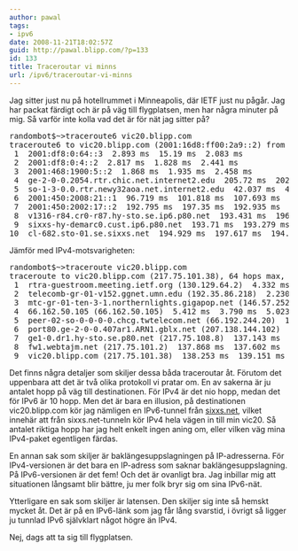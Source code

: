 ```yaml
---
author: pawal
tags:
- ipv6
date: 2008-11-21T18:02:57Z
guid: http://pawal.blipp.com/?p=133
id: 133
title: Traceroutar vi minns
url: /ipv6/traceroutar-vi-minns
---
```


Jag sitter just nu på hotellrummet i Minneapolis, där IETF just nu
pågår. Jag har packat färdigt och är på väg till flygplatsen, men har
några minuter på mig. Så varför inte kolla vad det är för nät jag
sitter på?

<pre>randombot$~&gt;traceroute6 vic20.blipp.com
traceroute6 to vic20.blipp.com (2001:16d8:ff00:2a9::2) from 2001:df8::64:21f:5bff:fec4:a415, 30 hops max, 12 byte packets
 1  2001:df8:0:64::3  2.893 ms  15.19 ms  2.083 ms
 2  2001:df8:0:4::2  2.817 ms  1.828 ms  2.441 ms
 3  2001:468:1900:5::2  1.868 ms  1.935 ms  2.458 ms
 4  ge-2-0-0.2054.rtr.chic.net.internet2.edu  205.72 ms  202.649 ms  202.527 ms
 5  so-1-3-0.0.rtr.newy32aoa.net.internet2.edu  42.037 ms  42.07 ms  42.86 ms
 6  2001:450:2008:21::1  96.719 ms  101.818 ms  107.693 ms
 7  2001:450:2002:17::2  192.795 ms  197.35 ms  192.935 ms
 8  v1316-r84.cr0-r87.hy-sto.se.ip6.p80.net  193.431 ms  196.41 ms  192.908 ms
 9  sixxs-hy-demarc0.cust.ip6.p80.net  193.71 ms  193.279 ms  193.783 ms
10  cl-682.sto-01.se.sixxs.net  194.929 ms  197.617 ms  194.349 ms</pre>

Jämför med IPv4-motsvarigheten:

<pre>randombot$~&gt;traceroute vic20.blipp.com
traceroute to vic20.blipp.com (217.75.101.38), 64 hops max, 40 byte packets
 1  rtra-guestroom.meeting.ietf.org (130.129.64.2)  4.332 ms  3.237 ms  1.644 ms
 2  telecomb-gr-01-v152.ggnet.umn.edu (192.35.86.218)  2.230 ms  1.681 ms  1.446 ms
 3  mtc-gr-01-ten-3-1.northernlights.gigapop.net (146.57.252.134)  1.479 ms  2.085 ms  3.525 ms
 4  66.162.50.105 (66.162.50.105)  5.412 ms  3.790 ms  5.023 ms
 5  peer-02-so-0-0-0-0.chcg.twtelecom.net (66.192.244.20)  14.303 ms  13.342 ms  14.251 ms
 6  port80.ge-2-0-0.407ar1.ARN1.gblx.net (207.138.144.102)  137.025 ms  137.357 ms  136.748 ms
 7  ge1-0.dr1.hy-sto.se.p80.net (217.75.108.8)  137.143 ms  137.557 ms  137.212 ms
 8  fw1.webtajm.net (217.75.101.2)  137.868 ms  137.602 ms  138.350 ms
 9  vic20.blipp.com (217.75.101.38)  138.253 ms  139.151 ms  138.188 ms</pre>

Det finns några detaljer som skiljer dessa båda traceroutar
åt. Förutom det uppenbara att det är två olika protokoll vi pratar
om. En av sakerna är ju antalet hopp på väg till destinationen. För
IPv4 är det nio hopp, medan det för IPv6 är 10 hopp. Men det är bara
en illusion, på destinationen vic20.blipp.com kör jag nämligen en
IPv6-tunnel från <a href="https://www.sixxs.net/">sixxs.net</a>,
vilket innehär att från sixxs.net-tunneln kör IPv4 hela vägen in till
min vic20. Så antalet riktiga hopp har jag helt enkelt ingen aning om,
eller vilken väg mina IPv4-paket egentligen färdas.

En annan sak som skiljer är baklängesuppslagningen på
IP-adresserna. För IPv4-versionen är det bara en IP-adress som saknar
baklängesuppslagning. På IPv6-versionen är det fem! Och det är
ovanligt bra. Jag inbillar mig att situationen långsamt blir bättre,
ju mer folk bryr sig om sina IPv6-nät.

Ytterligare en sak som skiljer är latensen. Den skiljer sig inte så
hemskt mycket åt. Det är på en IPv6-länk som jag får lång svarstid, i
övrigt så ligger ju tunnlad IPv6 självklart något högre än IPv4.

Nej, dags att ta sig till flygplatsen.